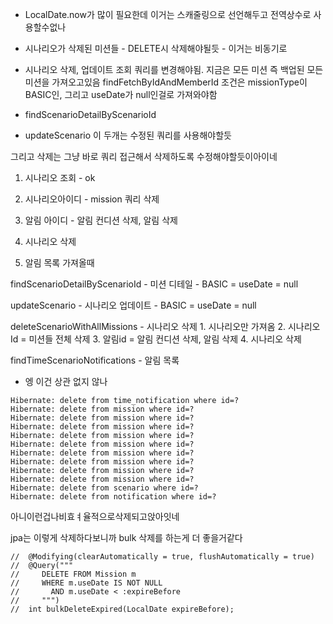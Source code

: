 - LocalDate.now가 많이 필요한데 이거는 스캐줄링으로 선언해두고 전역상수로 사용할수없나
- 시나리오가 삭제된 미션들 - DELETE시 삭제해야될듯 - 이거는 비동기로
- 시나리오 삭제, 업데이트 조회 쿼리를 변경해야됨. 지금은 모든 미션 즉 백업된 모든 미션을 가져오고있음
findFetchByIdAndMemberId 조건은 missionType이 BASIC인, 그리고 useDate가 null인걸로 가져와야함


- findScenarioDetailByScenarioId
- updateScenario
이 두개는 수정된 쿼리를 사용해야할듯


그리고 삭제는 그냥 바로 쿼리 접근해서 삭제하도록 수정해야할듯이아이네
1. 시나리오 조회 - ok
2. 시나리오아이디 - mission 쿼리 삭제
3. 알림 아이디 - 알림 컨디션 삭제, 알림 삭제
4. 시나리오 삭제

5. 알림 목록 가져올때


findScenarioDetailByScenarioId - 미션 디테일
	- BASIC = useDate = null


updateScenario - 시나리오 업데이트
	- BASIC = useDate = null


deleteScenarioWithAllMissions - 시나리오 삭제
	1. 시나리오만 가져옴
	2. 시나리오Id = 미션들 전체 삭제
	3. 알림id = 알림 컨디션 삭제, 알림 삭제
	4. 시나리오 삭제


findTimeScenarioNotifications - 알림 목록
  - 엥 이건 상관 없지 않나


```
Hibernate: delete from time_notification where id=?
Hibernate: delete from mission where id=?
Hibernate: delete from mission where id=?
Hibernate: delete from mission where id=?
Hibernate: delete from mission where id=?
Hibernate: delete from mission where id=?
Hibernate: delete from mission where id=?
Hibernate: delete from mission where id=?
Hibernate: delete from mission where id=?
Hibernate: delete from mission where id=?
Hibernate: delete from scenario where id=?
Hibernate: delete from notification where id=?
```

아니이런겁나비효ㅕ율적으로삭제되고앉아잇네

jpa는 이렇게 삭제하다보니까 bulk 삭제를 하는게 더 좋을거같다 


```
//  @Modifying(clearAutomatically = true, flushAutomatically = true)  
//  @Query("""  
//     DELETE FROM Mission m  
//     WHERE m.useDate IS NOT NULL  
//       AND m.useDate < :expireBefore  
//     """)  
//  int bulkDeleteExpired(LocalDate expireBefore);
```